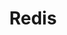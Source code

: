 ---
layout: tag-list
type: tag
title: Redis
slug: Redis
category: Tag
sidebar: false
description: >
    Redis es un sistema de almacenamiento en memoria de código abierto que se utiliza como base de datos, caché y agente de mensajes. Su nombre proviene de "REmote DIctionary Server" (Servidor de Diccionario Remoto). Redis almacena datos en la memoria principal, lo que permite un acceso rápido y eficiente a los datos.
---
